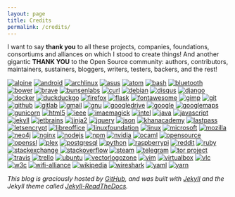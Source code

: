 ```yaml
---
layout: page
title: Credits
permalink: /credits/
---
```


I want to say **thank you** to all these projects, companies, foundations, consortiums and alliances on which I stood to create things! And another gigantic **THANK YOU** to the Open Source community: authors, contributors, maintainers, sustainers, bloggers, writers, testers, backers, and the rest!

<!--
[![codacy]()](https://www.codacy.com/)
[![codecov]()](https://codecov.io/)
[![corsair]()](http://www.corsair.com/)
[![coveralls]()](https://coveralls.io/)
[![f-droid]()](https://f-droid.org/)
[![memcached]()](https://www.memcached.org/)
[![msi]()](https://us.msi.com/)
[![pycharm]()](https://www.jetbrains.com/pycharm/)
[![pypi]()](https://pypi.org/)
[![pyup]()](https://pyup.io/)
[![raspbian]()](https://www.raspberrypi.org/downloads/raspbian/)
[![readthedocs]()](https://readthedocs.org/)
[![sqlite](https://www.vectorlogo.zone/logos/sqlite/sqlite-ar21.svg)](https://sqlite.org/?utm_source=vectorlogozone&utm_medium=referrer)
[![tails]()](https://tails.boum.org/)
[![terminator]()](https://gnometerminator.blogspot.com/)
[![termux]()](https://termux.com/)
[![tomb]()](https://www.dyne.org/software/tomb/)
[![tox]()](https://tox.readthedocs.io/en/latest/)
[![unistra]()](https://www.unistra.fr/index.php?id=accueil)
-->

[![alpine](https://www.vectorlogo.zone/logos/alpinelinux/alpinelinux-ar21.svg)](https://alpinelinux.org/?utm_source=vectorlogozone&utm_medium=referrer)
[![android](https://www.vectorlogo.zone/logos/android/android-ar21.svg)](https://www.android.com/?utm_source=vectorlogozone&utm_medium=referrer)
[![archlinux](https://www.vectorlogo.zone/logos/archlinux/archlinux-ar21.svg)](https://www.archlinux.org/?utm_source=vectorlogozone&utm_medium=referrer)
[![asus](https://www.vectorlogo.zone/logos/asus/asus-ar21.svg)](https://www.asus.com/us/?utm_source=vectorlogozone&utm_medium=referrer)
[![atom](https://www.vectorlogo.zone/logos/atom_io/atom_io-ar21.svg)](https://atom.io/?utm_source=vectorlogozone&utm_medium=referrer)
[![bash](https://www.vectorlogo.zone/logos/gnu_bash/gnu_bash-ar21.svg)](https://www.gnu.org/software/bash/?utm_source=vectorlogozone&utm_medium=referrer)
[![bluetooth](https://www.vectorlogo.zone/logos/bluetooth/bluetooth-ar21.svg)](https://www.bluetooth.com/?utm_source=vectorlogozone&utm_medium=referrer)
[![bower](https://www.vectorlogo.zone/logos/bower/bower-ar21.svg)](https://bower.io/?utm_source=vectorlogozone&utm_medium=referrer)
[![brave](https://www.vectorlogo.zone/logos/brave/brave-ar21.svg)](https://brave.com/?utm_source=vectorlogozone&utm_medium=referrer)
[![bunsenlabs](https://www.vectorlogo.zone/logos/bunsenlabs/bunsenlabs-ar21.svg)](https://www.bunsenlabs.org/?utm_source=vectorlogozone&utm_medium=referrer)
[![curl](https://www.vectorlogo.zone/logos/curl_haxx/curl_haxx-ar21.svg)](https://curl.haxx.se/?utm_source=vectorlogozone&utm_medium=referrer)
[![debian](https://www.vectorlogo.zone/logos/debian/debian-ar21.svg)](https://www.debian.org/?utm_source=vectorlogozone&utm_medium=referrer)
[![disqus](https://www.vectorlogo.zone/logos/disqus/disqus-ar21.svg)](https://disqus.com/?utm_source=vectorlogozone&utm_medium=referrer)
[![django](https://www.vectorlogo.zone/logos/djangoproject/djangoproject-ar21.svg)](https://www.djangoproject.com/?utm_source=vectorlogozone&utm_medium=referrer)
[![docker](https://www.vectorlogo.zone/logos/docker/docker-ar21.svg)](https://www.docker.com/?utm_source=vectorlogozone&utm_medium=referrer)
[![duckduckgo](https://www.vectorlogo.zone/logos/duckduckgo/duckduckgo-ar21.svg)](https://duckduckgo.com/?utm_source=vectorlogozone&utm_medium=referrer)
[![firefox](https://www.vectorlogo.zone/logos/firefox/firefox-ar21.svg)](https://www.mozilla.org/en-US/firefox/?utm_source=vectorlogozone&utm_medium=referrer)
[![flask](https://www.vectorlogo.zone/logos/pocoo_flask/pocoo_flask-ar21.svg)](http://flask.pocoo.org/?utm_source=vectorlogozone&utm_medium=referrer)
[![fontawesome](https://www.vectorlogo.zone/logos/font-awesome/font-awesome-ar21.svg)](http://fontawesome.io/?utm_source=vectorlogozone&utm_medium=referrer)
[![gimp](https://www.vectorlogo.zone/logos/gimp/gimp-ar21.svg)](https://www.gimp.org/?utm_source=vectorlogozone&utm_medium=referrer)
[![git](https://www.vectorlogo.zone/logos/git-scm/git-scm-ar21.svg)](https://git-scm.com/?utm_source=vectorlogozone&utm_medium=referrer)
[![github](https://www.vectorlogo.zone/logos/github/github-ar21.svg)](https://github.com/)
[![gitlab](https://www.vectorlogo.zone/logos/gitlab/gitlab-ar21.svg)](https://gitlab.com/)
[![gmail](https://www.vectorlogo.zone/logos/gmail/gmail-ar21.svg)](https://www.gmail.com/?utm_source=vectorlogozone&utm_medium=referrer)
[![gnu](https://www.vectorlogo.zone/logos/gnu/gnu-ar21.svg)](https://www.gnu.org/?utm_source=vectorlogozone&utm_medium=referrer)
[![googledrive](https://www.vectorlogo.zone/logos/google_drive/google_drive-ar21.svg)](https://www.google.com/drive/?utm_source=vectorlogozone&utm_medium=referrer)
[![google](https://www.vectorlogo.zone/logos/google/google-ar21.svg)](https://www.google.com/?utm_source=vectorlogozone&utm_medium=referrer)
[![googlemaps](https://www.vectorlogo.zone/logos/google_maps/google_maps-ar21.svg)](https://maps.google.com/?utm_source=vectorlogozone&utm_medium=referrer)
[![gunicorn](https://www.vectorlogo.zone/logos/gunicorn/gunicorn-ar21.svg)](http://gunicorn.org/?utm_source=vectorlogozone&utm_medium=referrer)
[![html5](https://www.vectorlogo.zone/logos/w3_html5/w3_html5-ar21.svg)](https://www.w3.org/TR/html/?utm_source=vectorlogozone&utm_medium=referrer)
[![ieee](https://www.vectorlogo.zone/logos/ieee/ieee-ar21.svg)](https://www.ieee.org/?utm_source=vectorlogozone&utm_medium=referrer)
[![imaemagick](https://www.vectorlogo.zone/logos/imagemagick/imagemagick-ar21.svg)](https://www.imagemagick.org/?utm_source=vectorlogozone&utm_medium=referrer)
[![intel](https://www.vectorlogo.zone/logos/intel/intel-ar21.svg)](https://www.intel.com/?utm_source=vectorlogozone&utm_medium=referrer)
[![java](https://www.vectorlogo.zone/logos/java/java-ar21.svg)](https://www.java.com/?utm_source=vectorlogozone&utm_medium=referrer)
[![javascript](https://www.vectorlogo.zone/logos/javascript/javascript-ar21.svg)](https://developer.mozilla.org/en-US/docs/Web/JavaScript?utm_source=vectorlogozone&utm_medium=referrer)
[![jekyll](https://www.vectorlogo.zone/logos/jekyllrb/jekyllrb-ar21.svg)](https://jekyllrb.com/?utm_source=vectorlogozone&utm_medium=referrer)
[![jetbrains](https://www.vectorlogo.zone/logos/jetbrains/jetbrains-ar21.svg)](http://www.jetbrains.com/?utm_source=vectorlogozone&utm_medium=referrer)
[![jinja2](https://www.vectorlogo.zone/logos/pocoo_jinja/pocoo_jinja-ar21.svg)](http://jinja.pocoo.org/?utm_source=vectorlogozone&utm_medium=referrer)
[![jquery](https://www.vectorlogo.zone/logos/jquery/jquery-ar21.svg)](https://jquery.com/?utm_source=vectorlogozone&utm_medium=referrer)
[![json](https://www.vectorlogo.zone/logos/json/json-ar21.svg)](http://json.org/?utm_source=vectorlogozone&utm_medium=referrer)
[![khanacademy](https://www.vectorlogo.zone/logos/khanacademy/khanacademy-ar21.svg)](https://www.khanacademy.org/?utm_source=vectorlogozone&utm_medium=referrer)
[![lastpass](https://www.vectorlogo.zone/logos/lastpass/lastpass-ar21.svg)](https://www.lastpass.com/?utm_source=vectorlogozone&utm_medium=referrer)
[![letsencrypt](https://www.vectorlogo.zone/logos/letsencrypt/letsencrypt-ar21.svg)](https://letsencrypt.org/?utm_source=vectorlogozone&utm_medium=referrer)
[![libreoffice](https://www.vectorlogo.zone/logos/libreoffice/libreoffice-ar21.svg)](http://www.libreoffice.org/?utm_source=vectorlogozone&utm_medium=referrer)
[![linuxfoundation](https://www.vectorlogo.zone/logos/linuxfoundation/linuxfoundation-ar21.svg)](https://www.linuxfoundation.org/?utm_source=vectorlogozone&utm_medium=referrer)
[![linux](https://www.vectorlogo.zone/logos/linux/linux-ar21.svg)](https://www.linux.com/?utm_source=vectorlogozone&utm_medium=referrer)
[![microsoft](https://www.vectorlogo.zone/logos/microsoft/microsoft-ar21.svg)](https://www.microsoft.com/?utm_source=vectorlogozone&utm_medium=referrer)
[![mozilla](https://www.vectorlogo.zone/logos/mozilla/mozilla-ar21.svg)](https://www.mozilla.org/?utm_source=vectorlogozone&utm_medium=referrer)
[![neo4j](https://www.vectorlogo.zone/logos/neo4j/neo4j-ar21.svg)](https://neo4j.com/?utm_source=vectorlogozone&utm_medium=referrer)
[![nginx](https://www.vectorlogo.zone/logos/nginx/nginx-ar21.svg)](https://www.nginx.com/?utm_source=vectorlogozone&utm_medium=referrer)
[![nodejs](https://www.vectorlogo.zone/logos/nodejs/nodejs-ar21.svg)](https://nodejs.org/?utm_source=vectorlogozone&utm_medium=referrer)
[![npm](https://www.vectorlogo.zone/logos/npmjs/npmjs-ar21.svg)](https://www.npmjs.com/?utm_source=vectorlogozone&utm_medium=referrer)
[![nvidia](https://www.vectorlogo.zone/logos/nvidia/nvidia-ar21.svg)](http://www.nvidia.com/page/home.html?utm_source=vectorlogozone&utm_medium=referrer)
[![ocaml](https://www.vectorlogo.zone/logos/ocaml/ocaml-ar21.svg)](https://ocaml.org/?utm_source=vectorlogozone&utm_medium=referrer)
[![opensource](https://www.vectorlogo.zone/logos/opensource/opensource-ar21.svg)](https://opensource.org/?utm_source=vectorlogozone&utm_medium=referrer)
[![openssl](https://www.vectorlogo.zone/logos/openssl/openssl-ar21.svg)](https://www.openssl.org/?utm_source=vectorlogozone&utm_medium=referrer)
[![plex](https://www.vectorlogo.zone/logos/plextv/plextv-ar21.svg)](https://www.plex.tv/?utm_source=vectorlogozone&utm_medium=referrer)
[![postgresql](https://www.vectorlogo.zone/logos/postgresql/postgresql-ar21.svg)](http://www.postgresql.org/?utm_source=vectorlogozone&utm_medium=referrer)
[![python](https://www.vectorlogo.zone/logos/python/python-ar21.svg)](https://www.python.org/)
[![raspberrypi](https://www.vectorlogo.zone/logos/raspberrypi/raspberrypi-ar21.svg)](https://www.raspberrypi.org/?utm_source=vectorlogozone&utm_medium=referrer)
[![reddit](https://www.vectorlogo.zone/logos/reddit/reddit-ar21.svg)](https://www.reddit.com/?utm_source=vectorlogozone&utm_medium=referrer)
[![ruby](https://www.vectorlogo.zone/logos/ruby-lang/ruby-lang-ar21.svg)](https://www.ruby-lang.org/en/?utm_source=vectorlogozone&utm_medium=referrer)
[![stackexchange](https://www.vectorlogo.zone/logos/stackexchange/stackexchange-ar21.svg)](https://stackexchange.com/?utm_source=vectorlogozone&utm_medium=referrer)
[![stackoverflow](https://www.vectorlogo.zone/logos/stackoverflow/stackoverflow-ar21.svg)](https://stackoverflow.com/?utm_source=vectorlogozone&utm_medium=referrer)
[![steam](https://www.vectorlogo.zone/logos/steampowered/steampowered-ar21.svg)](https://store.steampowered.com/?utm_source=vectorlogozone&utm_medium=referrer)
[![telegram](https://www.vectorlogo.zone/logos/telegram/telegram-ar21.svg)](https://telegram.org/?utm_source=vectorlogozone&utm_medium=referrer)
[![tor project](https://www.vectorlogo.zone/logos/torproject/torproject-ar21.svg)](https://www.torproject.org/?utm_source=vectorlogozone&utm_medium=referrer)
[![travis](https://www.vectorlogo.zone/logos/travis-ci/travis-ci-ar21.svg)](https://travis-ci.org/?utm_source=vectorlogozone&utm_medium=referrer)
[![trello](https://www.vectorlogo.zone/logos/trello/trello-ar21.svg)](https://trello.com/?utm_source=vectorlogozone&utm_medium=referrer)
[![ubuntu](https://www.vectorlogo.zone/logos/ubuntu/ubuntu-ar21.svg)](https://www.ubuntu.com/?utm_source=vectorlogozone&utm_medium=referrer)
[![vectorlogozone](https://www.vectorlogo.zone/logos/vectorlogozone/vectorlogozone-ar21.svg)](https://www.vectorlogo.zone/)
[![vim](https://www.vectorlogo.zone/logos/vim/vim-ar21.svg)](https://www.vim.org/?utm_source=vectorlogozone&utm_medium=referrer)
[![virtualbox](https://www.vectorlogo.zone/logos/virtualbox/virtualbox-ar21.svg)](https://www.virtualbox.org/?utm_source=vectorlogozone&utm_medium=referrer)
[![vlc](https://www.vectorlogo.zone/logos/videolan_vlc/videolan_vlc-ar21.svg)](https://www.videolan.org/vlc/?utm_source=vectorlogozone&utm_medium=referrer)
[![w3c](https://www.vectorlogo.zone/logos/w3c/w3c-ar21.svg)](http://www.w3.org/?utm_source=vectorlogozone&utm_medium=referrer)
[![wifi-alliance](https://www.vectorlogo.zone/logos/wi-fi/wi-fi-ar21.svg)](https://www.wi-fi.org/?utm_source=vectorlogozone&utm_medium=referrer)
[![wikipedia](https://www.vectorlogo.zone/logos/wikipedia/wikipedia-ar21.svg)](https://en.wikipedia.org/wiki/Main_Page?utm_source=vectorlogozone&utm_medium=referrer)
[![wireshark](https://www.vectorlogo.zone/logos/wireshark/wireshark-ar21.svg)](https://www.wireshark.org/?utm_source=vectorlogozone&utm_medium=referrer)
[![yaml](https://www.vectorlogo.zone/logos/yaml/yaml-ar21.svg)](http://yaml.org/?utm_source=vectorlogozone&utm_medium=referrer)
[![yarn](https://www.vectorlogo.zone/logos/yarnpkg/yarnpkg-ar21.svg)](https://yarnpkg.com/en/?utm_source=vectorlogozone&utm_medium=referrer)

*This blog is graciously hosted by [GitHub](https://github.com),
and was built with [Jekyll](https://jekyllrb.com) and the Jekyll theme
called [Jekyll-ReadTheDocs](https://github.com/Pawamoy/jekyll-readthedocs).*
